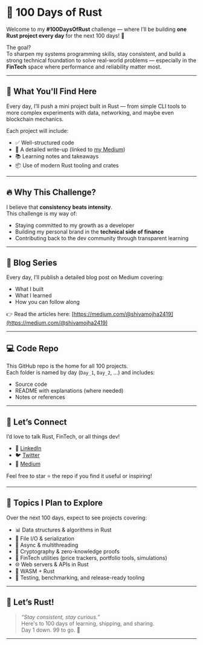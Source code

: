 # 🦀 100 Days of Rust

Welcome to my **#100DaysOfRust** challenge — where I’ll be building **one Rust project every day** for the next 100 days! 🎯

The goal?  
To sharpen my systems programming skills, stay consistent, and build a strong technical foundation to solve real-world problems — especially in the **FinTech** space where performance and reliability matter most.

---

## 📌 What You'll Find Here

Every day, I’ll push a mini project built in Rust — from simple CLI tools to more complex experiments with data, networking, and maybe even blockchain mechanics.

Each project will include:
- ✅ Well-structured code
- 📝 A detailed write-up (linked to [my Medium](https://medium.com/@shivamojha2419))
- 📚 Learning notes and takeaways
- 📦 Use of modern Rust tooling and crates

---

## 🔥 Why This Challenge?

I believe that **consistency beats intensity**.  
This challenge is my way of:
- Staying committed to my growth as a developer  
- Building my personal brand in the **technical side of finance**  
- Contributing back to the dev community through transparent learning

---

## 📖 Blog Series

Every day, I’ll publish a detailed blog post on Medium covering:
- What I built
- What I learned
- How you can follow along

👉 Read the articles here: [https://medium.com/@shivamojha2419](https://medium.com/@shivamojha2419)

---

## 💻 Code Repo

This GitHub repo is the home for all 100 projects.  
Each folder is named by day (`Day_1`, `Day_2`, ...) and includes:
- Source code
- README with explanations (where needed)
- Notes or references

---

## 🤝 Let’s Connect

I’d love to talk Rust, FinTech, or all things dev!  
- 🔗 [LinkedIn](https://www.linkedin.com/in/shivam-ojha19/)  
- 🐦 [Twitter](https://x.com/ShivOnChain)  
- 📖 [Medium](https://medium.com/@shivamojha2419)

Feel free to star ⭐ the repo if you find it useful or inspiring!

---

## 🧠 Topics I Plan to Explore

Over the next 100 days, expect to see projects covering:
- 📊 Data structures & algorithms in Rust
- 💾 File I/O & serialization
- 🧵 Async & multithreading
- 🧮 Cryptography & zero-knowledge proofs
- 💸 FinTech utilities (price trackers, portfolio tools, simulations)
- 🌐 Web servers & APIs in Rust
- 🧱 WASM + Rust
- 🧪 Testing, benchmarking, and release-ready tooling

---

## 🏁 Let’s Rust!

> *“Stay consistent, stay curious.”*  
> Here's to 100 days of learning, shipping, and sharing.  
> Day 1 down. 99 to go. 💪

---

